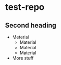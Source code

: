 test-repo
=========

Second heading
--------------

* Meterial
  * Material
  * Material
   * Material
* More stuff


